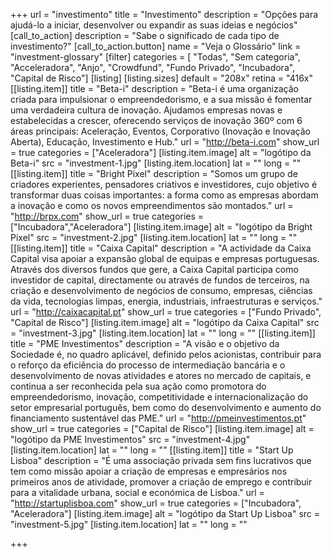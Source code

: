 +++
url = "investimento"
title = "Investimento"
description = "Opções para ajudá-lo a iniciar, desenvolver ou expandir as suas ideias e negócios"
[call_to_action]
    description = "Sabe o significado de cada tipo de investimento?"
    [call_to_action.button]
        name = "Veja o Glossário"
        link = "investment-glossary"
[filter]
    categories = [
        "Todas",
        "Sem categoria",
        "Acceleradora",
        "Anjo",
        "Crowdfund",
        "Fundo Privado",
        "Incubadora",
        "Capital de Risco"]
[listing]
    [listing.sizes]
        default = "208x"
        retina = "416x"
    [[listing.item]]
        title = "Beta-i"
        description = "Beta-i é uma organização criada para impulsionar o empreendedorismo, e a sua missão é fomentar uma verdadeira cultura de inovação. Ajudamos empresas novas e estabelecidas a crescer, oferecendo serviços de inovação 360º com 6 áreas principais: Aceleração, Eventos, Corporativo (Inovação e Inovação Aberta), Educação, Investimento e Hub."
        url = "http://beta-i.com"
        show_url = true
        categories = ["Aceleradora"]
        [listing.item.image]
            alt = "logótipo da Beta-i"
            src = "investment-1.jpg"
        [listing.item.location]
            lat = ""
            long = ""
    [[listing.item]]
        title = "Bright Pixel"
        description = "Somos um grupo de criadores experientes, pensadores criativos e investidores, cujo objetivo é transformar duas coisas importantes: a forma como as empresas abordam a inovação e como os novos empreendimentos são montados."
        url = "http://brpx.com"
        show_url = true
        categories = ["Incubadora","Aceleradora"]
        [listing.item.image]
            alt = "logótipo da Bright Pixel"
            src = "investment-2.jpg"
        [listing.item.location]
            lat = ""
            long = ""
    [[listing.item]]
        title = "Caixa Capital"
        description = "A actividade da Caixa Capital visa apoiar a expansão global de equipas e empresas portuguesas. Através dos diversos fundos que gere, a Caixa Capital participa como investidor de capital, directamente ou através de fundos de terceiros, na criação e desenvolvimento de negócios de consumo, empresas, ciências da vida, tecnologias limpas, energia, industriais, infraestruturas e serviços."
        url = "http://caixacapital.pt"
        show_url = true
        categories = ["Fundo Privado", "Capital de Risco"]
        [listing.item.image]
            alt = "logótipo da Caixa Capital"
            src = "investment-3.jpg"
        [listing.item.location]
            lat = ""
            long = ""
    [[listing.item]]
        title = "PME Investimentos"
        description = "A visão e o objetivo da Sociedade é, no quadro aplicável, definido pelos acionistas, contribuir para o reforço da eficiência do processo de intermediação bancária e o desenvolvimento de novas atividades e atores no mercado de capitais, e continua a ser reconhecida pela sua ação como promotora do empreendedorismo, inovação, competitividade e internacionalização do setor empresarial português, bem como do desenvolvimento e aumento do financiamento sustentável das PME."
        url = "http://pmeinvestimentos.pt"
        show_url = true
        categories = ["Capital de Risco"]
        [listing.item.image]
            alt = "logótipo da PME Investimentos"
            src = "investment-4.jpg"
        [listing.item.location]
            lat = ""
            long = ""
    [[listing.item]]
        title = "Start Up Lisboa"
        description = "É uma associação privada sem fins lucrativos que tem como missão apoiar a criação de empresas e empresários nos primeiros anos de atividade, promover a criação de emprego e contribuir para a vitalidade urbana, social e económica de Lisboa."
        url = "http://startuplisboa.com"
        show_url = true
        categories = ["Incubadora", "Aceleradora"]
        [listing.item.image]
            alt = "logótipo da Start Up Lisboa"
            src = "investment-5.jpg"
        [listing.item.location]
            lat = ""
            long = ""

+++